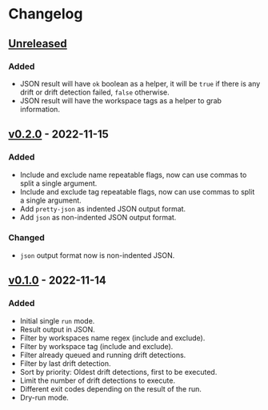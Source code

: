 # Changelog

## [Unreleased]

### Added

- JSON result will have `ok` boolean as a helper, it will be `true` if there is any drift or drift detection failed, `false` otherwise.
- JSON result will have the workspace tags as a helper to grab information.

## [v0.2.0] - 2022-11-15

### Added

- Include and exclude name repeatable flags, now can use commas to split a single argument.
- Include and exclude tag repeatable flags, now can use commas to split a single argument.
- Add `pretty-json` as indented JSON output format.
- Add `json` as non-indented JSON output format.

### Changed

- `json` output format now is non-indented JSON.

## [v0.1.0] - 2022-11-14

### Added

- Initial single `run` mode.
- Result output in JSON.
- Filter by workspaces name regex (include and exclude).
- Filter by workspace tag (include and exclude).
- Filter already queued and running drift detections.
- Filter by last drift detection.
- Sort by priority: Oldest drift detections, first to be executed.
- Limit the number of drift detections to execute.
- Different exit codes depending on the result of the run.
- Dry-run mode.

[unreleased]: https://github.com/slok/tfe-drift/compare/v0.2.0...HEAD
[v0.2.0]: https://github.com/slok/tfe-drift/compare/v0.1.0...v0.2.0
[v0.1.0]: https://github.com/slok/tfe-drift/releases/tag/v0.1.0
